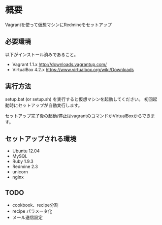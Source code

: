 概要
====================
Vagrantを使って仮想マシンにRedmineをセットアップ

## 必要環境
以下がインストール済みであること。
* Vagrant 1.1.x http://downloads.vagrantup.com/
* VirtualBox 4.2.x https://www.virtualbox.org/wiki/Downloads

## 実行方法
setup.bat (or setup.sh) を実行すると仮想マシンを起動してください。
初回起動時にセットアップが自動実行します。

セットアップ完了後の起動/停止はvagrantのコマンドかVirtualBoxからできます。

## セットアップされる環境
* Ubuntu 12.04
* MySQL
* Ruby 1.9.3
* Redmine 2.3
* unicorn
* nginx

## TODO
* cookbook、recipe分割
* recipe パラメータ化
* メール送信設定
